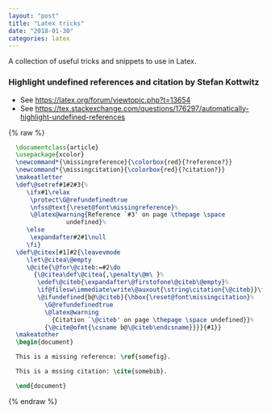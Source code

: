 ```yaml
---
layout: "post"
title: "Latex tricks"
date: "2018-01-30"
categories: latex
---
```


<div class="references" markdown="1">

A collection of useful tricks and snippets to use in Latex.


### Highlight undefined references and citation by Stefan Kottwitz

- See https://latex.org/forum/viewtopic.php?t=13654
- See https://tex.stackexchange.com/questions/176297/automatically-highlight-undefined-references

{% raw %}
```latex
  \documentclass{article}
  \usepackage{xcolor}
  \newcommand*{\missingreference}{\colorbox{red}{?reference?}}
  \newcommand*{\missingcitation}{\colorbox{red}{?citation?}}
  \makeatletter
  \def\@setref#1#2#3{%
     \ifx#1\relax
      \protect\G@refundefinedtrue
      \nfss@text{\reset@font\missingreference}%
      \@latex@warning{Reference `#3' on page \thepage \space
                undefined}%
     \else
      \expandafter#2#1\null
     \fi}
  \def\@citex[#1]#2{\leavevmode
     \let\@citea\@empty
     \@cite{\@for\@citeb:=#2\do
       {\@citea\def\@citea{,\penalty\@m\ }%
        \edef\@citeb{\expandafter\@firstofone\@citeb\@empty}%
        \if@filesw\immediate\write\@auxout{\string\citation{\@citeb}}\fi
        \@ifundefined{b@\@citeb}{\hbox{\reset@font\missingcitation}%
          \G@refundefinedtrue
          \@latex@warning
            {Citation `\@citeb' on page \thepage \space undefined}}%
          {\@cite@ofmt{\csname b@\@citeb\endcsname}}}}{#1}}
  \makeatother
  \begin{document}

  This is a missing reference: \ref{somefig}.

  This is a mssing citation: \cite{somebib}.

  \end{document}
```
{% endraw %}

</div>
